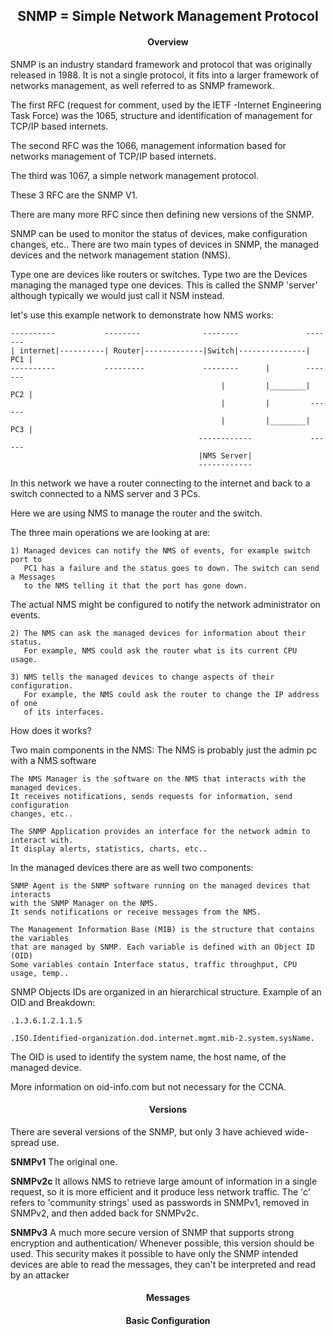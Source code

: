 <h2 align="center">SNMP = Simple Network Management Protocol</h2>

<h4 align="center">Overview</h4>

SNMP is an industry standard framework and protocol that was originally released
in 1988. It is not a single protocol, it fits into a larger framework of networks
management, as well referred to as SNMP framework.

The first RFC (request for comment, used by the IETF -Internet Engineering Task Force)
was the 1065, structure and identification of management for TCP/IP based internets.

The second RFC was the 1066, management information based for networks management
of TCP/IP based internets.

The third was 1067, a simple network management protocol.

These 3 RFC are the SNMP V1.

There are many more RFC since then defining new versions of the SNMP.

SNMP can be used to monitor the status of devices, make configuration changes, etc..
There are two main types of devices in SNMP, the managed devices and the network
management station (NMS).

Type one are devices like routers or switches.
Type two are the Devices managing the managed type one devices. This is called
the SNMP 'server' although typically we would just call it NSM instead.

let's use this example network to demonstrate how NMS works:

    ----------           --------              --------               -------
    | internet|----------| Router|-------------|Switch|---------------| PC1 |
    ----------           ---------             --------      |        -------
                                                   |         |________| PC2 |
                                                   |         |         ------
                                                   |         |________| PC3 |
                                              ------------             ------
                                              |NMS Server|
                                              ------------
In this network we have a router connecting to the internet and back to a switch
connected to a NMS server and 3 PCs.

Here we are using NMS to manage the router and the switch.

The three main operations we are looking at are:

    1) Managed devices can notify the NMS of events, for example switch port to
       PC1 has a failure and the status goes to down. The switch can send a Messages
       to the NMS telling it that the port has gone down.

The actual NMS might be configured to notify the network administrator on events.

    2) The NMS can ask the managed devices for information about their status.
       For example, NMS could ask the router what is its current CPU usage.   

    3) NMS tells the managed devices to change aspects of their configuration.
       For example, the NMS could ask the router to change the IP address of one
       of its interfaces.

How does it works?

Two main components in the NMS:
The NMS is probably just the admin pc with a NMS software

    The NMS Manager is the software on the NMS that interacts with the managed devices.
    It receives notifications, sends requests for information, send configuration
    changes, etc..

    The SNMP Application provides an interface for the network admin to interact with.
    It display alerts, statistics, charts, etc..

In the managed devices there are as well two components:

    SNMP Agent is the SNMP software running on the managed devices that interacts
    with the SNMP Manager on the NMS.
    It sends notifications or receive messages from the NMS.

    The Management Information Base (MIB) is the structure that contains the variables
    that are managed by SNMP. Each variable is defined with an Object ID (OID)
    Some variables contain Interface status, traffic throughput, CPU usage, temp..

SNMP Objects IDs are organized in an hierarchical structure.
Example of an OID and Breakdown:

    .1.3.6.1.2.1.1.5

    .ISO.Identified-organization.dod.internet.mgmt.mib-2.system.sysName.

The OID is used to identify the system name, the host name, of the managed device.

More information on oid-info.com but not necessary for the CCNA.


<h4 align="center">Versions</h4>

There are several versions of the SNMP, but only 3 have achieved wide-spread use.

<strong>SNMPv1</strong> The original one.

<strong>SNMPv2c</strong> It allows NMS to retrieve large amount of information in a single
request, so it is more efficient and it produce less network traffic.
The 'c' refers to 'community strings' used as passwords in SNMPv1, removed
in SNMPv2, and then added back for SNMPv2c.

<strong>SNMPv3</strong> A much more secure version of SNMP that supports strong encryption
and authentication/ Whenever possible, this version should be used.
This security makes it possible to have only the SNMP intended devices are able
to read the messages, they can't be interpreted and read by an attacker






<h4 align="center">Messages</h4>


<h4 align="center">Basic Configuration</h4>
